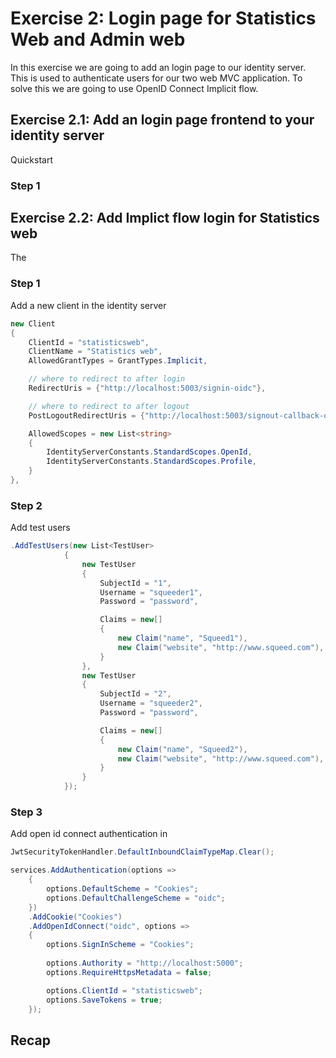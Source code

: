 # Exercise 2: Login page for Statistics Web and Admin web

In this exercise we are going to add an login page to our identity server. This is used to authenticate users for our two web MVC application. To solve this we are going to use OpenID Connect Implicit flow. 


## Exercise 2.1: Add an login page frontend to your identity server

Quickstart

### Step 1



## Exercise 2.2: Add Implict flow login for Statistics web  

The 


### Step 1

Add a new client in the identity server

```C#
new Client
{
    ClientId = "statisticsweb",
    ClientName = "Statistics web",
    AllowedGrantTypes = GrantTypes.Implicit,

    // where to redirect to after login
    RedirectUris = {"http://localhost:5003/signin-oidc"},

    // where to redirect to after logout
    PostLogoutRedirectUris = {"http://localhost:5003/signout-callback-oidc"},

    AllowedScopes = new List<string>
    {
        IdentityServerConstants.StandardScopes.OpenId,
        IdentityServerConstants.StandardScopes.Profile,
    }
},
```

### Step 2

Add test users

```C#
.AddTestUsers(new List<TestUser>
            {
                new TestUser
                {
                    SubjectId = "1",
                    Username = "squeeder1",
                    Password = "password",

                    Claims = new[]
                    {
                        new Claim("name", "Squeed1"),
                        new Claim("website", "http://www.squeed.com"),
                    }
                },
                new TestUser
                {
                    SubjectId = "2",
                    Username = "squeeder2",
                    Password = "password",

                    Claims = new[]
                    {
                        new Claim("name", "Squeed2"),
                        new Claim("website", "http://www.squeed.com"),
                    }
                }
            });
```

### Step 3

Add open id connect authentication in 

```C#
JwtSecurityTokenHandler.DefaultInboundClaimTypeMap.Clear();

services.AddAuthentication(options =>
    {
        options.DefaultScheme = "Cookies";
        options.DefaultChallengeScheme = "oidc";
    })
    .AddCookie("Cookies")
    .AddOpenIdConnect("oidc", options =>
    {
        options.SignInScheme = "Cookies";
            
        options.Authority = "http://localhost:5000";
        options.RequireHttpsMetadata = false;

        options.ClientId = "statisticsweb";
        options.SaveTokens = true;
    });
```

## Recap

